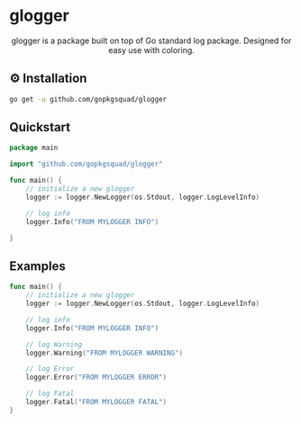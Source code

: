 # glogger

<p align="center">
  glogger is a package built on top of Go standard log package. Designed for easy use with coloring.
</p>

## ⚙️ Installation

```bash
go get -u github.com/gopkgsquad/glogger
```

## Quickstart

```go
package main

import "github.com/gopkgsquad/glogger"

func main() {
    // initialize a new glogger
    logger := logger.NewLogger(os.Stdout, logger.LogLevelInfo)

    // log info
    logger.Info("FROM MYLOGGER INFO")

}
```

## Examples

```go
func main() {
    // initialize a new glogger
    logger := logger.NewLogger(os.Stdout, logger.LogLevelInfo)

    // log info
    logger.Info("FROM MYLOGGER INFO")

    // log Warning
    logger.Warning("FROM MYLOGGER WARNING")

    // log Error
    logger.Error("FROM MYLOGGER ERROR")

    // log Fatal
    logger.Fatal("FROM MYLOGGER FATAL")
}

```

